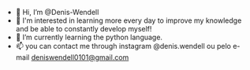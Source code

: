 - 👋 Hi, I’m @Denis-Wendell
- 👀 I'm interested in learning more every day to improve my knowledge and be able to constantly develop myself!
- 🌱 I’m currently learning the python language.
- 📫 you can contact me through instagram @denis.wendell ou pelo e-mail deniswendell0101@gmail.com

<!---
Denis-Wendell/Denis-Wendell is a ✨ special ✨ repository because its `README.md` (this file) appears on your GitHub profile.
You can click the Preview link to take a look at your changes.
--->
